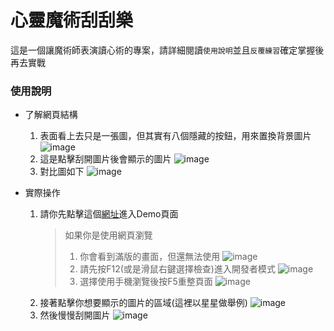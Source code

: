 # 心靈魔術刮刮樂

這是一個讓魔術師表演讀心術的專案，請詳細閱讀`使用說明`並且`反覆練習`確定掌握後再去實戰

### 使用說明
* 了解網頁結構
    1. 表面看上去只是一張圖，但其實有八個隱藏的按鈕，用來置換背景圖片
        ![image](/img/README/webText.PNG)
    2. 這是點擊刮開圖片後會顯示的圖片
        ![image](/img/README/webImg.PNG)
    3. 對比圖如下
        ![image](/img/README/webTansfer.PNG)

* 實際操作
    1. 請你先點擊這個[網址](https://dean9703111.github.io/mental_test_wipe/index.html)進入Demo頁面
        >如果你是使用網頁瀏覽
        >    1. 你會看到滿版的畫面，但還無法使用
        >        ![image](/img/README/webFull.PNG)
        >    2. 請先按F12(或是滑鼠右鍵選擇檢查)進入開發者模式
        >        ![image](/img/README/webDev.PNG)
        >    3. 選擇使用手機瀏覽後按F5重整頁面
        >        ![image](/img/README/webMobile.PNG)
    2. 接著點擊你想要顯示的圖片的區域(這裡以星星做舉例)
        ![image](/img/README/clickStar.PNG)
    3. 然後慢慢刮開圖片
        ![image](/img/README/scratchStar.PNG)